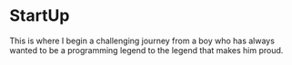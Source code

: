 # StartUp
This is where I begin a challenging journey from a boy who has always wanted to be a programming legend to the legend that makes him proud.
